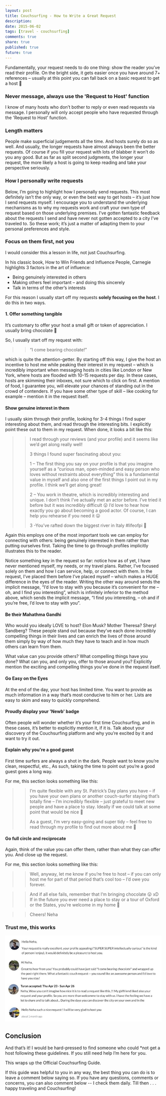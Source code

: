 ```yaml
---
layout: post
title: Couchsurfing - How to Write a Great Request
description: 
date: 2015-06-02
tags: [travel - couchsurfing]
comments: true
share: true
published: true
future: true
---
```


Fundamentally, your request needs to do one thing: show the reader you’ve read their profile. On the bright side, it gets easier once you have around 7+ references – usually at this point you can fall back on a basic request to get a host 🙂

### Never message, always use the 'Request to Host' function

I know of many hosts who don’t bother to reply or even read requests via message. I personally will only accept people who have requested through the 'Request to Host' function.

### Length matters

People make superficial judgements all the time. And hosts surely do so as well. And usually, the longer requests have almost always been the better requests. Of course if you fill your request with lots of blabber it won’t do you any good. But as far as split second judgments, the longer your request, the more likely a host is going to keep reading and take your perspective seriously.

### How I personally write requests

Below, I’m going to highlight how I personally send requests. This most definitely isn’t the only way, or even the best way to get hosts – it’s just how I send requests myself. I encourage you to understand the underlying mechanisms as to why my requests work and craft your own type of request based on those underlying premises. I’ve gotten fantastic feedback about the requests I send and have never not gotten accepted to a city I’ve traveled to. So these work; it’s just a matter of adapting them to your personal preferences and style.

### Focus on them first, not you

I would consider this a lesson in life, not just Couchsurfing.

In his classic book, How to Win Friends and Influence People, Carnegie highlights 3 factors in the art of influence:

- Being genuinely interested in others
- Making others feel important – and doing this sincerely
- Talk in terms of the other’s interests

For this reason I usually start off my requests __solely focusing on the host__. I do this in two ways.

#### 1. Offer something tangible

It’s customary to offer your host a small gift or token of appreciation. I usually bring chocolate 🙂 

So, I usually start off my request with:

> > “I come bearing chocolate!”

which is quite the attention-getter. By starting off this way, I give the host an incentive to host me while peaking their interest in my request – which is incredibly important when messaging hosts in cities like London or New York, where hosts are flooded with 10-15 requests per day. In these cases, hosts are skimming their inboxes, not sure which to click on first. A mention of food, I guarantee you, will elevate your chances of standing out in the crowd of contenders. If you have some other type of skill – like cooking for example – mention it in the request itself.

#### Show genuine interest in them

I usually skim through their profile, looking for 3-4 things I find super interesting about them, and read through the interesting bits. I explicitly point these out to them in my request. When done, it looks a bit like this:  

> > I read through your reviews (and your profile) and it seems like we’d get along really well!
> > 
> > 3 things I found super fascinating about you:
> > 
> > 1 – The first thing you say on your profile is that you imagine yourself as a “curious man, open-minded and easy person who loves without restraints about everything” this is a fundamental value in myself and also one of the first things I point out in my profile. I think we’ll get along great!
> > 
> > 2 – You work in theatre, which is incredibly interesting and unique. I don’t think I’ve actually met an actor before. I’ve tried it before but it was incredibly difficult 😛 I’d love to hear how exactly you go about becoming a good actor. Of course, I can help you rehearse if you need it 😛
> > 
> > 3 -You’ve rafted down the biggest river in Italy #lifeofpi 🙂

Again this employs one of the most important tools we can employ for connecting with others: being genuinely interested in them rather than putting ourselves first. Taking the time to go through profiles implicitly illustrates this to the reader.

Notice something key in the request so far: notice how as of yet, I have never mentioned myself, my needs, or my travel plans. Rather, I’ve focused solely on them and how I can service, help, or connect with them. In the request, I’ve placed them before I’ve placed myself – which makes a HUGE difference in the eyes of the reader. Writing the other way around sends the implicit message, “I’d love to stay with you because it’s convenient for me – oh, and I find you interesting”, which is infinitely inferior to the method above, which sends the implicit message, “I find you interesting, – oh and if you’re free, I’d love to stay with you”.

#### Be their Mahathma Gandhi

Who would you ideally LOVE to host? Elon Musk? Mother Theresa? Sheryl Sandberg? These people stand out because they’ve each done incredibly compelling things in their lives and can enrich the lives of those around them simply by way of how much they have to teach and in how much others can learn from them.

What value can you provide others? What compelling things have you done? What can you, and only you, offer to those around you? Explicitly mention the exciting and compelling things you’ve done in the request itself. 

#### Go Easy on the Eyes

At the end of the day, your host has limited time. You want to provide as much information in a way that’s most conducive to him or her. Lists are easy to skim and easy to quickly comprehend.

#### Proudly display your 'Newb' badge

Often people will wonder whether it’s your first time Couchsurfing, and in these cases, it’s better to explicitly mention it, if it is. Talk about your discovery of the Couchsurfing platform and why you’re excited by it and want to try it out.

#### Explain why you're a good guest

First time surfers are always a shot in the dark. People want to know you’re clean, respectful, etc., As such, taking the time to point out you’re a good guest goes a long way.

For me, this section looks something like this:

> > I’m quite flexible with any St. Patrick’s Day plans you have – if you have your own plans or another couch-surfer staying that’s totally fine – I’m incredibly flexible – just grateful to meet new people and have a place to stay. Ideally if we could talk at some point that would be nice 🙂
> > 
> > As a guest, I’m very easy-going and super tidy – feel free to read through my profile to find out more about me 🙂

#### Go full circle and reciprocate

Again, think of the value you can offer them, rather than what they can offer you. And close up the request.

For me, this section looks something like this:

> > Well, anyway, let me know if you’re free to host – if you can only host me for part of that period that’s cool too – I’d owe you forever.

> > And if all else fails, remember that I’m bringing chocolate 😛 xD If in the future you ever need a place to stay or a tour of Oxford or the States, you’re welcome in my home 🙂

> > Cheers!
> > Neha

### Trust me, this works
<p align="center">
  <img src="/images/good-requests.jpg">
</p>

## Conclusion

And that’s it! I would be hard-pressed to find someone who could *not get a host following these guidelines. If you still need help I’m here for you.

This wraps up the Official Couchsurfing Guide. 

If this guide was helpful to you in any way, the best thing you can do is to leave a comment below saying so. If you have any questions, comments or concerns, you can also comment below -- I check them daily. Till then . . . happy traveling and Couchsurfing!